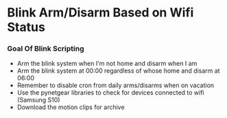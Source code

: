 # Blink Arm/Disarm Based on Wifi Status

### Goal Of Blink Scripting
- Arm the blink system when I'm not home and disarm when I am
- Arm the blink system at 00:00 regardless of whose home and disarm at 06:00
- Remember to disable cron from daily arms/disarms when on vacation
- Use the pynetgear libraries to check for devices connected to wifi (Samsung S10)
- Download the motion clips for archive
